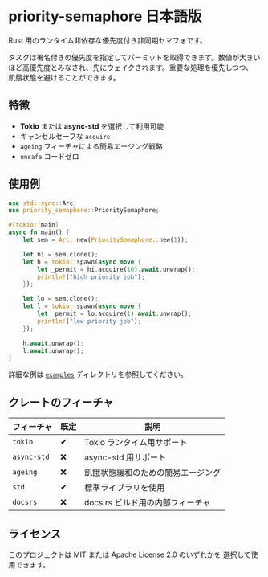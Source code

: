 # priority-semaphore 日本語版

Rust 用のランタイム非依存な優先度付き非同期セマフォです。

タスクは署名付きの優先度を指定してパーミットを取得できます。数値が大きい
ほど高優先度とみなされ、先にウェイクされます。重要な処理を優先しつつ、
飢餓状態を避けることができます。

## 特徴

- **Tokio** または **async-std** を選択して利用可能
- キャンセルセーフな `acquire`
- `ageing` フィーチャによる簡易エージング戦略
- `unsafe` コードゼロ

## 使用例

```rust
use std::sync::Arc;
use priority_semaphore::PrioritySemaphore;

#[tokio::main]
async fn main() {
    let sem = Arc::new(PrioritySemaphore::new(1));

    let hi = sem.clone();
    let h = tokio::spawn(async move {
        let _permit = hi.acquire(10).await.unwrap();
        println!("high priority job");
    });

    let lo = sem.clone();
    let l = tokio::spawn(async move {
        let _permit = lo.acquire(1).await.unwrap();
        println!("low priority job");
    });

    h.await.unwrap();
    l.await.unwrap();
}
```

詳細な例は [`examples`](./examples) ディレクトリを参照してください。

## クレートのフィーチャ

| フィーチャ | 既定 | 説明                                     |
|-----------|------|------------------------------------------|
| `tokio`   | ✔    | Tokio ランタイム用サポート               |
| `async-std` | ❌ | async-std 用サポート                      |
| `ageing`  | ❌   | 飢餓状態緩和のための簡易エージング       |
| `std`     | ✔    | 標準ライブラリを使用                     |
| `docsrs`  | ❌  | docs.rs ビルド用の内部フィーチャ          |

## ライセンス

このプロジェクトは MIT または Apache License 2.0 のいずれかを
選択して使用できます。
